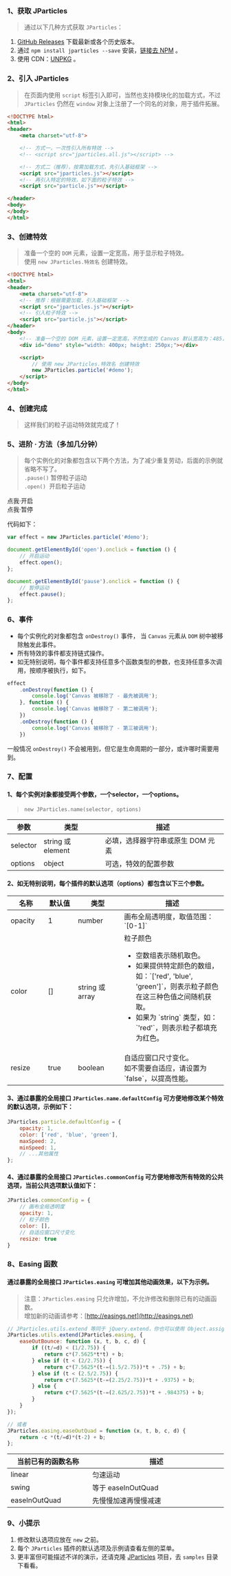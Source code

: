 ### 1、获取 JParticles

> 通过以下几种方式获取 `JParticles`：

1. [GitHub Releases](https://github.com/Barrior/JParticles/releases) 下载最新或各个历史版本。
1. 通过 `npm install jparticles --save` 安装，[链接去 NPM](https://www.npmjs.com/package/jparticles) 。
1. 使用 CDN：[UNPKG](https://unpkg.com/jparticles/production/) 。

### 2、引入 JParticles

> 在页面内使用 `script` 标签引入即可，当然也支持模块化的加载方式，不过 `JParticles` 仍然在 `window` 对象上注册了一个同名的对象，用于插件拓展。

```html
<!DOCTYPE html>
<html>
<header>
    <meta charset="utf-8">

    <!-- 方式一，一次性引入所有特效 -->
    <!-- <script src="jparticles.all.js"></script> -->

    <!-- 方式二（推荐），按需加载方式，先引入基础框架 -->
    <script src="jparticles.js"></script>
    <!-- 再引入特定的特效，如下面的粒子特效 -->
    <script src="particle.js"></script>

</header>
<body>
</body>
</html>
```

### 3、创建特效

> 准备一个空的 `DOM` 元素，设置一定宽高，用于显示粒子特效。  
> 使用 `new JParticles.特效名` 创建特效。

```html
<!DOCTYPE html>
<html>
<header>
    <meta charset="utf-8">
    <!-- 推荐：根据需要加载，引入基础框架 -->
    <script src="jparticles.js"></script>
    <!-- 引入粒子特效 -->
    <script src="particle.js"></script>
</header>
<body>
    <!-- 准备一个空的 DOM 元素，设置一定宽高，不然生成的 Canvas 默认宽高为：485，300 -->
    <div id="demo" style="width: 400px; height: 250px;"></div>

    <script>
        // 使用 new JParticles.特效名 创建特效
        new JParticles.particle('#demo');
    </script>
</body>
</html>
```

### 4、创建完成

> 这样我们的粒子运动特效就完成了！

<div class="instance">
    <div class="demo"></div>
</div>

### 5、进阶 · 方法（多加几分钟）

> 每个实例化的对象都包含以下两个方法，为了减少重复劳动，后面的示例就省略不写了。  
> `.pause()` 暂停粒子运动  
> `.open()`  &nbsp;开启粒子运动

<div class="instance-ctrl">
	<div class="btn btn-success open">点我·开启</div>
	<div class="btn btn-success pause">点我·暂停</div>
</div>

代码如下：

```javascript
var effect = new JParticles.particle('#demo');

document.getElementById('open').onclick = function () {
    // 开启运动
    effect.open();
};

document.getElementById('pause').onclick = function () {
    // 暂停运动
    effect.pause();
};
```

### 6、事件

- 每个实例化的对象都包含 `onDestroy()` 事件， 当 `Canvas` 元素从 `DOM` 树中被移除触发此事件。
- 所有特效的事件都支持链式操作。
- 如无特别说明，每个事件都支持任意多个函数类型的参数，也支持任意多次调用，按顺序被执行，如下。

```javascript
effect
    .onDestroy(function () {
        console.log('Canvas 被移除了 - 最先被调用');
    }, function () {
        console.log('Canvas 被移除了 - 第二被调用');
    })
    .onDestroy(function () {
        console.log('Canvas 被移除了 - 第三被调用');
    })
```

一般情况 `onDestroy()` 不会被用到，但它是生命周期的一部分，或许哪时需要用到。

### 7、配置

#### 1、每个实例对象都接受两个参数，一个selector，一个options。

> `new JParticles.name(selector, options)`

<table class="table table-bordered-inner table-striped">
    <thead>
        <tr>
            <th>参数</th>
            <th>类型</th>
            <th>描述</th>
        </tr>
    </thead>
    <tbody>
        <tr>
            <td>selector</td>
            <td>string 或 element</td>
            <td>必填，选择器字符串或原生 DOM 元素</td>
        </tr>
        <tr>
            <td>options</td>
            <td>object</td>
            <td>可选，特效的配置参数</td>
        </tr>
    </tbody>
</table>

#### 2、如无特别说明，每个插件的默认选项（options）都包含以下三个参数。

<table class="table table-bordered-inner table-striped">
    <thead>
        <tr>
            <th width="100">名称</th>
            <th width="100">默认值</th>
            <th width="150">类型</th>
            <th width="450">描述</th>
        </tr>
    </thead>
    <tbody>
        <tr>
            <td>opacity</td>
            <td>1</td>
            <td>number</td>
            <td>画布全局透明度，取值范围：`[0-1]`</td>
        </tr>
        <tr>
            <td>color</td>
            <td>[]</td>
            <td>string 或 array</td>
            <td class="module module-api">
                <div>粒子颜色</div>
                <ul>
                    <li>
                        空数组表示随机取色。
                    </li>
                    <li>
                        如果提供特定颜色的数组，如：`['red', 'blue', 'green']`，则表示粒子颜色在这三种色值之间随机获取。
                    </li>
                    <li>
                        如果为 `string` 类型，如：`'red'`，则表示粒子都填充为红色。
                    </li>
                </ul>
            </td>
        </tr>
        <tr>
            <td>resize</td>
            <td>true</td>
            <td>boolean</td>
            <td>
				自适应窗口尺寸变化。<br>
				如不需要自适应，请设置为 `false`，以提高性能。
			</td>
        </tr>
    </tbody>
</table>

#### 3、通过暴露的全局接口 `JParticles.name.defaultConfig` 可方便地修改某个特效的默认选项，示例如下：

```javascript
JParticles.particle.defaultConfig = {
    opacity: 1,
    color: ['red', 'blue', 'green'],
    maxSpeed: 2,
    minSpeed: 1,
    // ...其他属性
};
```

#### 4、通过暴露的全局接口 `JParticles.commonConfig` 可方便地修改所有特效的公共选项，当前公共选项默认值如下：

```javascript
JParticles.commonConfig = {
    // 画布全局透明度
    opacity: 1,
    // 粒子颜色
    color: [],
    // 自适应窗口尺寸变化
    resize: true
}
```

### 8、Easing 函数

#### 通过暴露的全局接口 `JParticles.easing` 可增加其他动画效果，以下为示例。

> 注意：`JParticles.easing` 只允许增加，不允许修改和删除已有的动画函数。  
> 增加新的动画请参考：[http://easings.net](http://easings.net)

```javascript
// JParticles.utils.extend 等同于 jQuery.extend，你也可以使用 Object.assign 替代。
JParticles.utils.extend(JParticles.easing, {
    easeOutBounce: function (x, t, b, c, d) {
        if ((t/=d) < (1/2.75)) {
            return c*(7.5625*t*t) + b;
        } else if (t < (2/2.75)) {
            return c*(7.5625*(t-=(1.5/2.75))*t + .75) + b;
        } else if (t < (2.5/2.75)) {
            return c*(7.5625*(t-=(2.25/2.75))*t + .9375) + b;
        } else {
            return c*(7.5625*(t-=(2.625/2.75))*t + .984375) + b;
        }
    }
});

// 或者
JParticles.easing.easeOutQuad = function (x, t, b, c, d) {
    return -c *(t/=d)*(t-2) + b;
};
```

<table class="table table-bordered-inner table-striped">
    <thead>
        <tr>
            <th width="300">当前已有的函数名称</th>
            <th width="700">描述</th>
        </tr>
    </thead>
    <tbody>
        <tr>
            <td>linear</td>
            <td>匀速运动</td>
        </tr>
        <tr>
            <td>swing</td>
            <td>等于 easeInOutQuad </td>
        </tr>
        <tr>
            <td>easeInOutQuad</td>
            <td>先慢慢加速再慢慢减速</td>
        </tr>
    </tbody>
</table>

### 9、小提示

1. 修改默认选项应放在 `new` 之前。
1. 每个 `JParticles` 插件的默认选项及示例请查看左侧的菜单。
1. 更丰富但可能描述不详的演示，还请克隆 [JParticles](https://github.com/Barrior/JParticles) 项目，去 `samples` 目录下看看。
